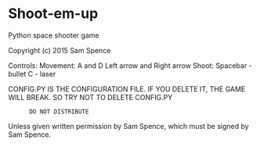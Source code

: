 # Shoot-em-up
Python space shooter game


Copyright (c) 2015 Sam Spence

Controls:
 Movement:
  A and D
  Left arrow and Right arrow
 Shoot:
  Spacebar - bullet
  C - laser

CONFIG.PY IS THE CONFIGURATION FILE.
IF YOU DELETE IT, THE GAME WILL BREAK.
SO TRY NOT TO DELETE CONFIG.PY

          DO NOT DISTRIBUTE
Unless given written permission by Sam Spence,
     which must be signed by Sam Spence.

